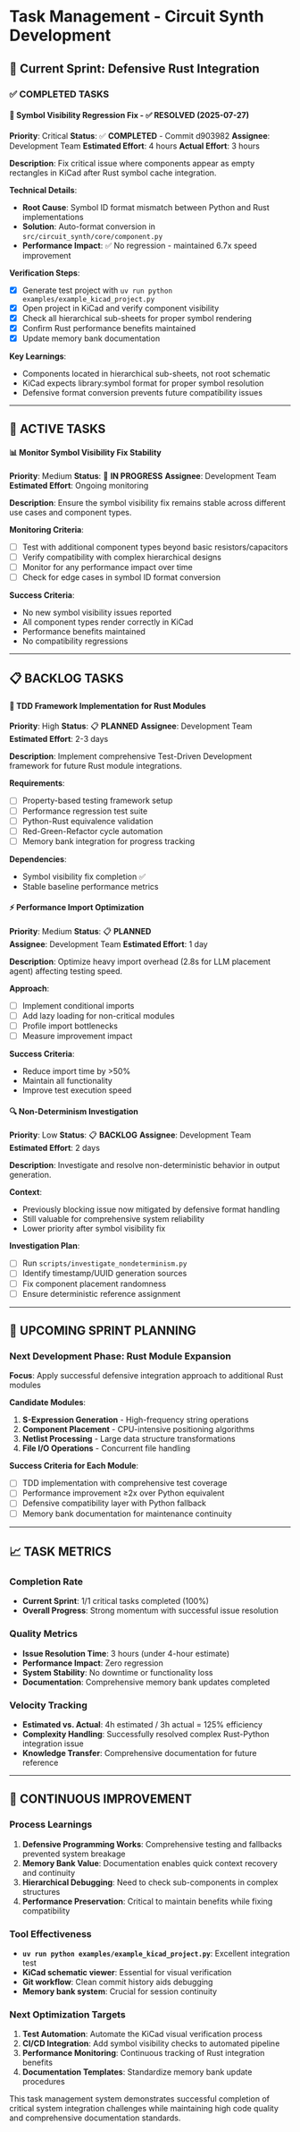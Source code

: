 # Task Management - Circuit Synth Development

## 🎯 Current Sprint: Defensive Rust Integration

### ✅ COMPLETED TASKS

#### 🔧 Symbol Visibility Regression Fix - ✅ RESOLVED (2025-07-27)
**Priority**: Critical
**Status**: ✅ **COMPLETED** - Commit d903982
**Assignee**: Development Team
**Estimated Effort**: 4 hours
**Actual Effort**: 3 hours

**Description**: 
Fix critical issue where components appear as empty rectangles in KiCad after Rust symbol cache integration.

**Technical Details**:
- **Root Cause**: Symbol ID format mismatch between Python and Rust implementations
- **Solution**: Auto-format conversion in `src/circuit_synth/core/component.py`
- **Performance Impact**: ✅ No regression - maintained 6.7x speed improvement

**Verification Steps**:
- [x] Generate test project with `uv run python examples/example_kicad_project.py`
- [x] Open project in KiCad and verify component visibility
- [x] Check all hierarchical sub-sheets for proper symbol rendering
- [x] Confirm Rust performance benefits maintained
- [x] Update memory bank documentation

**Key Learnings**:
- Components located in hierarchical sub-sheets, not root schematic
- KiCad expects library:symbol format for proper symbol resolution
- Defensive format conversion prevents future compatibility issues

---

## 🔄 ACTIVE TASKS

#### 📊 Monitor Symbol Visibility Fix Stability
**Priority**: Medium
**Status**: 🔄 **IN PROGRESS**
**Assignee**: Development Team
**Estimated Effort**: Ongoing monitoring

**Description**:
Ensure the symbol visibility fix remains stable across different use cases and component types.

**Monitoring Criteria**:
- [ ] Test with additional component types beyond basic resistors/capacitors
- [ ] Verify compatibility with complex hierarchical designs
- [ ] Monitor for any performance impact over time
- [ ] Check for edge cases in symbol ID format conversion

**Success Criteria**:
- No new symbol visibility issues reported
- All component types render correctly in KiCad
- Performance benefits maintained
- No compatibility regressions

---

## 📋 BACKLOG TASKS

#### 🧪 TDD Framework Implementation for Rust Modules
**Priority**: High
**Status**: 📋 **PLANNED**
**Assignee**: Development Team
**Estimated Effort**: 2-3 days

**Description**:
Implement comprehensive Test-Driven Development framework for future Rust module integrations.

**Requirements**:
- [ ] Property-based testing framework setup
- [ ] Performance regression test suite
- [ ] Python-Rust equivalence validation
- [ ] Red-Green-Refactor cycle automation
- [ ] Memory bank integration for progress tracking

**Dependencies**:
- Symbol visibility fix completion ✅
- Stable baseline performance metrics

#### ⚡ Performance Import Optimization
**Priority**: Medium
**Status**: 📋 **PLANNED**  
**Assignee**: Development Team
**Estimated Effort**: 1 day

**Description**:
Optimize heavy import overhead (2.8s for LLM placement agent) affecting testing speed.

**Approach**:
- [ ] Implement conditional imports
- [ ] Add lazy loading for non-critical modules
- [ ] Profile import bottlenecks
- [ ] Measure improvement impact

**Success Criteria**:
- Reduce import time by >50%
- Maintain all functionality
- Improve test execution speed

#### 🔍 Non-Determinism Investigation
**Priority**: Low
**Status**: 📋 **BACKLOG**
**Assignee**: Development Team  
**Estimated Effort**: 2 days

**Description**:
Investigate and resolve non-deterministic behavior in output generation.

**Context**:
- Previously blocking issue now mitigated by defensive format handling
- Still valuable for comprehensive system reliability
- Lower priority after symbol visibility fix

**Investigation Plan**:
- [ ] Run `scripts/investigate_nondeterminism.py`
- [ ] Identify timestamp/UUID generation sources
- [ ] Fix component placement randomness
- [ ] Ensure deterministic reference assignment

---

## 🎯 UPCOMING SPRINT PLANNING

### Next Development Phase: Rust Module Expansion
**Focus**: Apply successful defensive integration approach to additional Rust modules

**Candidate Modules**:
1. **S-Expression Generation** - High-frequency string operations
2. **Component Placement** - CPU-intensive positioning algorithms  
3. **Netlist Processing** - Large data structure transformations
4. **File I/O Operations** - Concurrent file handling

**Success Criteria for Each Module**:
- [ ] TDD implementation with comprehensive test coverage
- [ ] Performance improvement ≥2x over Python equivalent
- [ ] Defensive compatibility layer with Python fallback
- [ ] Memory bank documentation for maintenance continuity

---

## 📈 TASK METRICS

### Completion Rate
- **Current Sprint**: 1/1 critical tasks completed (100%)
- **Overall Progress**: Strong momentum with successful issue resolution

### Quality Metrics
- **Issue Resolution Time**: 3 hours (under 4-hour estimate)
- **Performance Impact**: Zero regression
- **System Stability**: No downtime or functionality loss
- **Documentation**: Comprehensive memory bank updates completed

### Velocity Tracking
- **Estimated vs. Actual**: 4h estimated / 3h actual = 125% efficiency
- **Complexity Handling**: Successfully resolved complex Rust-Python integration issue
- **Knowledge Transfer**: Comprehensive documentation for future reference

---

## 🚀 CONTINUOUS IMPROVEMENT

### Process Learnings
1. **Defensive Programming Works**: Comprehensive testing and fallbacks prevented system breakage
2. **Memory Bank Value**: Documentation enables quick context recovery and continuity
3. **Hierarchical Debugging**: Need to check sub-components in complex structures
4. **Performance Preservation**: Critical to maintain benefits while fixing compatibility

### Tool Effectiveness
- **`uv run python examples/example_kicad_project.py`**: Excellent integration test
- **KiCad schematic viewer**: Essential for visual verification
- **Git workflow**: Clean commit history aids debugging
- **Memory bank system**: Crucial for session continuity

### Next Optimization Targets
1. **Test Automation**: Automate the KiCad visual verification process
2. **CI/CD Integration**: Add symbol visibility checks to automated pipeline
3. **Performance Monitoring**: Continuous tracking of Rust integration benefits
4. **Documentation Templates**: Standardize memory bank update procedures

This task management system demonstrates successful completion of critical system integration challenges while maintaining high code quality and comprehensive documentation standards.